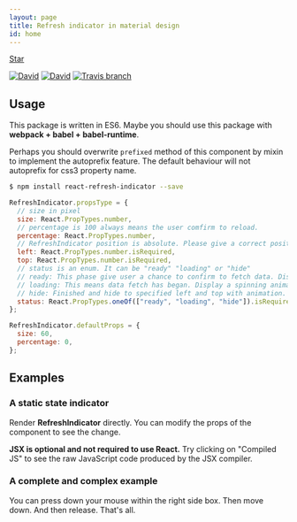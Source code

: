 ```yaml
---
layout: page
title: Refresh indicator in material design
id: home
---
```


<a class="github-button" href="https://github.com/maoziliang/react-refresh-indicator" data-icon="octicon-star" data-style="mega" data-count-href="/maoziliang/react-refresh-indicator/stargazers" data-count-api="/repos/maoziliang/react-refresh-indicator#stargazers_count" data-count-aria-label="# stargazers on GitHub" aria-label="Star maoziliang/react-refresh-indicator on GitHub">Star</a>
<script async defer id="github-bjs" src="https://buttons.github.io/buttons.js"></script>

[![David](https://img.shields.io/david/maoziliang/react-refresh-indicator.svg)](https://david-dm.org/maoziliang/react-refresh-indicator)
[![David](https://img.shields.io/david/dev/maoziliang/react-refresh-indicator.svg)](https://david-dm.org/maoziliang/react-refresh-indicator#info=devDependencies)
[![Travis branch](https://img.shields.io/travis/maoziliang/react-refresh-indicator/master.svg)](https://travis-ci.org/maoziliang/react-refresh-indicator)

## Usage
This package is written in ES6. Maybe you should use this package with **webpack + babel + babel-runtime**.

Perhaps you should overwrite `prefixed` method of this component by mixin to implement the autoprefix feature. The default behaviour will not autoprefix for css3 property name.

``` bash
$ npm install react-refresh-indicator --save
```
``` javascript
RefreshIndicator.propsType = {
  // size in pixel
  size: React.PropTypes.number,
  // percentage is 100 always means the user comfirm to reload.
  percentage: React.PropTypes.number,
  // RefreshIndicator position is absolute. Please give a correct positioned container.
  left: React.PropTypes.number.isRequired,
  top: React.PropTypes.number.isRequired,
  // status is an enum. It can be "ready" "loading" or "hide"
  // ready: This phase give user a chance to confirm to fetch data. Display upon the percentage prop.
  // loading: This means data fetch has began. Display a spinning animated arc.
  // hide: Finished and hide to specified left and top with animation.
  status: React.PropTypes.oneOf(["ready", "loading", "hide"]).isRequired,
};

RefreshIndicator.defaultProps = {
  size: 60,
  percentage: 0,
};

```

## Examples
<section class="home-section">
  <div id="examples">
    <div class="example">
      <h3>A static state indicator</h3>
      <p>
        Render <strong>RefreshIndicator</strong> directly. You can modify the props of the component to see the change.
      </p>
      <p>
        <strong>JSX is optional and not required to use React.</strong> Try
        clicking on "Compiled JS" to see the raw JavaScript code produced by
        the JSX compiler.
      </p>
      <div id="sample1"></div>
    </div>
    <div class="example">
      <h3>A complete and complex example</h3>
      <p>
        You can press down your mouse within the right side box. Then move down. And then release. That's all.
      </p>
      <div id="sample2"></div>
    </div>
  </div>
  <script src="/react-refresh-indicator/js/examples/sample1.js"></script>
  <script src="/react-refresh-indicator/js/examples/sample2.js"></script>
</section>
